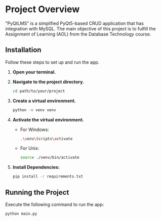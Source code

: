 # Project Overview

"PyQtLMS" is a simplified PyQt5-based CRUD application that has integration with MySQL. The main objective of this project is to fulfill the Assignment of Learning (AOL) from the Database Technology course.

## Installation

Follow these steps to set up and run the app.

1. **Open your terminal.**

2. **Navigate to the project directory.**

   ```sh
   cd path/to/your/project
   ```

3. **Create a virtual environment.**

   ```sh
   python -m venv venv
   ```

4. **Activate the virtual environment.**

   - For Windows:

     ```sh
     .\venv\Scripts\activate
     ```

   - For Unix:

     ```sh
     source ./venv/bin/activate
     ```

5. **Install Dependencies:**

   ```sh
   pip install -r requirements.txt
   ```

## Running the Project

Execute the following command to run the app:

```sh
python main.py
```
